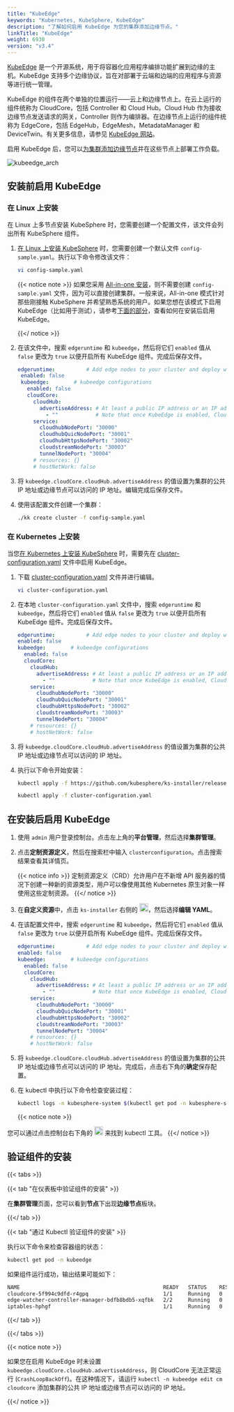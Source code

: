 ```yaml
---
title: "KubeEdge"
keywords: "Kubernetes, KubeSphere, KubeEdge"
description: "了解如何启用 KubeEdge 为您的集群添加边缘节点。"
linkTitle: "KubeEdge"
weight: 6930
version: "v3.4"
---
```


[KubeEdge](https://kubeedge.io/zh/) 是一个开源系统，用于将容器化应用程序编排功能扩展到边缘的主机。KubeEdge 支持多个边缘协议，旨在对部署于云端和边端的应用程序与资源等进行统一管理。

KubeEdge 的组件在两个单独的位置运行——云上和边缘节点上。在云上运行的组件统称为 CloudCore，包括 Controller 和 Cloud Hub。Cloud Hub 作为接收边缘节点发送请求的网关，Controller 则作为编排器。在边缘节点上运行的组件统称为 EdgeCore，包括 EdgeHub，EdgeMesh，MetadataManager 和 DeviceTwin。有关更多信息，请参见 [KubeEdge 网站](https://kubeedge.io/zh/)。

启用 KubeEdge 后，您可以[为集群添加边缘节点](../../installing-on-linux/cluster-operation/add-edge-nodes/)并在这些节点上部署工作负载。

![kubeedge_arch](/images/docs/v3.x/zh-cn/enable-pluggable-components/kubeedge/kubeedge_arch.png)

## 安装前启用 KubeEdge

### 在 Linux 上安装

在 Linux 上多节点安装 KubeSphere 时，您需要创建一个配置文件，该文件会列出所有 KubeSphere 组件。

1. [在 Linux 上安装 KubeSphere](../../installing-on-linux/introduction/multioverview/) 时，您需要创建一个默认文件 `config-sample.yaml`。执行以下命令修改该文件：

   ```bash
   vi config-sample.yaml
   ```

   {{< notice note >}}
   如果您采用 [All-in-one 安装](../../quick-start/all-in-one-on-linux/)，则不需要创建 `config-sample.yaml` 文件，因为可以直接创建集群。一般来说，All-in-one 模式针对那些刚接触 KubeSphere 并希望熟悉系统的用户。如果您想在该模式下启用 KubeEdge（比如用于测试），请参考[下面的部分](#在安装后启用-kubeedge)，查看如何在安装后启用 KubeEdge。

   {{</ notice >}}

2. 在该文件中，搜索 `edgeruntime` 和 `kubeedge`，然后将它们 `enabled` 值从 `false` 更改为 `true` 以便开启所有 KubeEdge 组件。完成后保存文件。

   ```yaml
   edgeruntime:          # Add edge nodes to your cluster and deploy workloads on edge nodes.
    enabled: false
    kubeedge:        # kubeedge configurations
      enabled: false
      cloudCore:
        cloudHub:
          advertiseAddress: # At least a public IP address or an IP address which can be accessed by edge nodes must be provided.
            - ""            # Note that once KubeEdge is enabled, CloudCore will malfunction if the address is not provided.
        service:
          cloudhubNodePort: "30000"
          cloudhubQuicNodePort: "30001"
          cloudhubHttpsNodePort: "30002"
          cloudstreamNodePort: "30003"
          tunnelNodePort: "30004"
        # resources: {}
        # hostNetWork: false
   ```

3. 将 `kubeedge.cloudCore.cloudHub.advertiseAddress` 的值设置为集群的公共 IP 地址或边缘节点可以访问的 IP 地址。编辑完成后保存文件。

4. 使用该配置文件创建一个集群：

   ```bash
   ./kk create cluster -f config-sample.yaml
   ```

### 在 Kubernetes 上安装

当您[在 Kubernetes 上安装 KubeSphere](../../installing-on-kubernetes/introduction/overview/) 时，需要先在 [cluster-configuration.yaml](https://github.com/kubesphere/ks-installer/releases/download/v3.4.1/cluster-configuration.yaml) 文件中启用 KubeEdge。

1. 下载 [cluster-configuration.yaml](https://github.com/kubesphere/ks-installer/releases/download/v3.4.1/cluster-configuration.yaml) 文件并进行编辑。

    ```bash
    vi cluster-configuration.yaml
    ```

2. 在本地 `cluster-configuration.yaml` 文件中，搜索 `edgeruntime` 和 `kubeedge`，然后将它们 `enabled` 值从 `false` 更改为 `true` 以便开启所有 KubeEdge 组件。完成后保存文件。

    ```yaml
   edgeruntime:          # Add edge nodes to your cluster and deploy workloads on edge nodes.
    enabled: false
    kubeedge:        # kubeedge configurations
      enabled: false
      cloudCore:
        cloudHub:
          advertiseAddress: # At least a public IP address or an IP address which can be accessed by edge nodes must be provided.
            - ""            # Note that once KubeEdge is enabled, CloudCore will malfunction if the address is not provided.
        service:
          cloudhubNodePort: "30000"
          cloudhubQuicNodePort: "30001"
          cloudhubHttpsNodePort: "30002"
          cloudstreamNodePort: "30003"
          tunnelNodePort: "30004"
        # resources: {}
        # hostNetWork: false
    ```

3. 将 `kubeedge.cloudCore.cloudHub.advertiseAddress` 的值设置为集群的公共 IP 地址或边缘节点可以访问的 IP 地址。

4. 执行以下命令开始安装：

    ```bash
    kubectl apply -f https://github.com/kubesphere/ks-installer/releases/download/v3.4.1/kubesphere-installer.yaml
    
    kubectl apply -f cluster-configuration.yaml
    ```

## 在安装后启用 KubeEdge

1. 使用 `admin` 用户登录控制台。点击左上角的**平台管理**，然后选择**集群管理**。
   
2. 点击**定制资源定义**，然后在搜索栏中输入 `clusterconfiguration`。点击搜索结果查看其详情页。

    {{< notice info >}}
定制资源定义（CRD）允许用户在不新增 API 服务器的情况下创建一种新的资源类型，用户可以像使用其他 Kubernetes 原生对象一样使用这些定制资源。
    {{</ notice >}}

3. 在**自定义资源**中，点击 `ks-installer` 右侧的 <img src="/images/docs/v3.x/zh-cn/enable-pluggable-components/kubeedge/three-dots.png" height="20px">，然后选择**编辑 YAML**。
   
4. 在该配置文件中，搜索 `edgeruntime` 和 `kubeedge`，然后将它们 `enabled` 值从 `false` 更改为 `true` 以便开启所有 KubeEdge 组件。完成后保存文件。

    ```yaml
   edgeruntime:          # Add edge nodes to your cluster and deploy workloads on edge nodes.
    enabled: false
    kubeedge:        # kubeedge configurations
      enabled: false
      cloudCore:
        cloudHub:
          advertiseAddress: # At least a public IP address or an IP address which can be accessed by edge nodes must be provided.
            - ""            # Note that once KubeEdge is enabled, CloudCore will malfunction if the address is not provided.
        service:
          cloudhubNodePort: "30000"
          cloudhubQuicNodePort: "30001"
          cloudhubHttpsNodePort: "30002"
          cloudstreamNodePort: "30003"
          tunnelNodePort: "30004"
        # resources: {}
        # hostNetWork: false
    ```

5. 将 `kubeedge.cloudCore.cloudHub.advertiseAddress` 的值设置为集群的公共 IP 地址或边缘节点可以访问的 IP 地址。完成后，点击右下角的**确定**保存配置。

6. 在 kubectl 中执行以下命令检查安装过程：

    ```bash
    kubectl logs -n kubesphere-system $(kubectl get pod -n kubesphere-system -l 'app in (ks-install, ks-installer)' -o jsonpath='{.items[0].metadata.name}') -f
    ```

    {{< notice note >}}

您可以通过点击控制台右下角的 <img src="/images/docs/v3.x/zh-cn/enable-pluggable-components/kubeedge/hammer.png" height="20px"> 来找到 kubectl 工具。
    {{</ notice >}}

## 验证组件的安装

{{< tabs >}}

{{< tab "在仪表板中验证组件的安装" >}}

在**集群管理**页面，您可以看到**节点**下出现**边缘节点**板块。

{{</ tab >}}

{{< tab "通过 Kubectl 验证组件的安装" >}}

执行以下命令来检查容器组的状态：

```bash
kubectl get pod -n kubeedge
```

如果组件运行成功，输出结果可能如下：

```bash
NAME                                              READY   STATUS    RESTARTS   AGE
cloudcore-5f994c9dfd-r4gpq                        1/1     Running   0          5h13m
edge-watcher-controller-manager-bdfb8bdb5-xqfbk   2/2     Running   0          5h13m
iptables-hphgf                                    1/1     Running   0          5h13m
```

{{</ tab >}}

{{</ tabs >}}

{{< notice note >}}

如果您在启用 KubeEdge 时未设置 `kubeedge.cloudCore.cloudHub.advertiseAddress`，则 CloudCore 无法正常运行 (`CrashLoopBackOff`)。在这种情况下，请运行 `kubectl -n kubeedge edit cm cloudcore` 添加集群的公共 IP 地址或边缘节点可以访问的 IP 地址。

{{</ notice >}}
